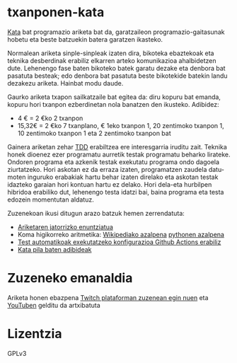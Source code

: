 # txanponen-kata

[Kata](https://www.google.com/search?q=programming+kata) bat programazio ariketa bat da, garatzaileon programazio-gaitasunak hobetu eta beste batzuekin batera garatzen ikasteko.

Normalean ariketa sinple-sinpleak izaten dira, bikoteka ebaztekoak eta teknika desberdinak erabiliz elkarren arteko komunikazioa ahalbidetzen dute. Lehenengo fase baten bikoteko batek garatu dezake eta denbora bat pasatuta besteak; edo denbora bat pasatuta beste bikotekide batekin landu dezakezu ariketa. Hainbat modu daude.

Gaurko ariketa txapon sailkatzaile bat egitea da: diru kopuru bat emanda, kopuru hori txanpon ezberdinetan nola banatzen den ikusteko. Adibidez:

- 4 € = 2 €ko 2 txanpon
- 15,32€ = 2 €ko 7 txanplano, € 1eko txanpon 1, 20 zentimoko txanpon 1, 10 zentimoko txanpon 1 eta 2 zentimoko txanpon bat

Gainera ariketan zehar [TDD](https://en.wikipedia.org/wiki/Test-driven_development) erabiltzea ere interesgarria iruditu zait. Teknika honek dioenez ezer programatu aurretik testak programatu beharko lirateke. Ondoren programa eta azkenik testak exekutatu programa ondo dagoela ziurtatzeko. Hori askotan ez da erraza izaten, programatzen zaudela datu-moten inguruko erabakiak hartu behar izaten direlako eta askotan testak idazteko garaian hori kontuan hartu ez delako. Hori dela-eta hurbilpen hibridoa erabiliko dut, lehenengo testa idatzi bai, baina programa eta testa edozein momentutan aldatuz.

Zuzenekoan ikusi ditugun arazo batzuk hemen zerrendatuta:

- [Ariketaren jatorrizko enuntziatua](https://katayuno-app.herokuapp.com/katas/27)
- Koma higikorreko aritmetika: [Wikipediako azalpena](https://en.wikipedia.org/wiki/Floating-point_arithmetic) [pythonen azalpena](https://stackoverflow.com/questions/588004/is-floating-point-math-broken)
- [Test automatikoak exekutatzeko konfigurazioa Github Actions erabiliz](https://github.com/erral/txanponen-kata/blob/master/.github/workflows/python-app.yml)
- [Kata pila baten adibideak](https://github.com/gamontal/awesome-katas)

# Zuzeneko emanaldia

Ariketa honen ebazpena [Twitch plataforman zuzenean egin nuen](https://www.twitch.tv/videos/1246063743) eta [YouTuben]() gelditu da artxibatuta

# Lizentzia

GPLv3
